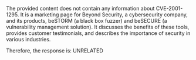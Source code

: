 The provided content does not contain any information about CVE-2001-1295. It is a marketing page for Beyond Security, a cybersecurity company, and its products, beSTORM (a black box fuzzer) and beSECURE (a vulnerability management solution). It discusses the benefits of these tools, provides customer testimonials, and describes the importance of security in various industries.

Therefore, the response is:
UNRELATED